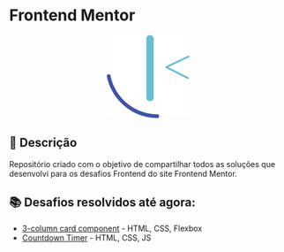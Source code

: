 # Frontend Mentor

<p align="center">
  <img src="frontend-mentor-logo.png" width="150" height="150"/>
</p>

## 🚀 Descrição
Repositório criado com o objetivo de compartilhar todos as soluções que desenvolvi para os desafios Frontend do site Frontend Mentor.

## 📚 Desafios resolvidos até agora:
  - [3-column card component](https://github.com/kevenalves/Frontend-Mentor-Challenges/tree/main/3column-card-component) - HTML, CSS, Flexbox
  - [Countdown Timer](https://github.com/kevenalves/Frontend-Mentor-Challenges/tree/main/countdown-Timer) - HTML, CSS, JS
